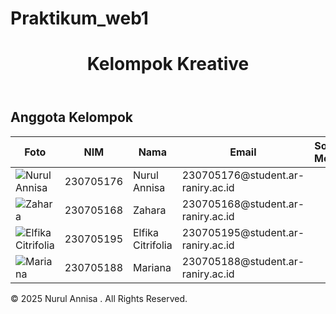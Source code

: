 # Praktikum_web1
<!DOCTYPE html>
<html lang="id">
<head>
    <meta charset="UTF-8">
    <meta name="viewport" content="width=device-width, initial-scale=1.0">
    <title>Kelompok Teknologi Digital</title>
    <link rel="stylesheet" href="https://cdnjs.cloudflare.com/ajax/libs/font-awesome/6.4.0/css/all.min.css">
    <link rel="stylesheet" href="styles.css">
</head>
<body>
    <!-- Header -->
    <header class="header">
        <div class="container">
            <div class="header-content">
                <div class="logo">
                    <i class="fas fa-users-cog"></i>
                </div>
                <div class="group-info">
                    <h1>Kelompok Kreative</h1>
                </div>
            </div>
        </div>
    </header>
    <!-- Main Content -->
    <main class="main-content">
        <div class="container">
            <section class="members-section">
                <h2>Anggota Kelompok</h2>
                <div class="table-container">
                    <table class="members-table">
                        <thead>
                            <tr>
                                <th>Foto</th>
                                <th>NIM</th>
                                <th>Nama</th>
                                <th>Email</th>
                                <th>Social Media</th>
                            </tr>
                        </thead>
                        <tbody>
                            <tr>
                                <td>
                                    <div class="profile-img">
                                        <img src="Nisa.jpg" alt="Nurul Annisa">
                                    </div>
                                </td>
                                <td>230705176</td>
                                <td>Nurul Annisa</td>
                                <td>230705176@student.ar-raniry.ac.id</td>
                                <td class="social-links">
                                     <a href="https://www.instagram.com/_nrullannisa__?igsh=ZWQxZW4ybjgyNzVx" target="_blank" class="social-link instagram" title="Instagram">
                                        <i class="fab fa-instagram"></i>
                                    </a>
                                </td>
                            </tr>
                            <tr>
                                <td>
                                    <div class="profile-img">
                                        <img src="Zahara.jpg" alt="Zahara">
                                    </div>
                                </td>
                                <td>230705168</td>
                                <td>Zahara</td>
                                <td>230705168@student.ar-raniry.ac.id</td>
                                <td class="social-links">
                                    <a href="https://www.instagram.com/za_ara84?igsh=MXcwZGo3MGU1MDQyMg==" target="_blank" class="social-link instagram" title="Instagram">
                                        <i class="fab fa-instagram"></i>
                                    </a>
                                </td>
                            </tr>
                            <tr>
                                <td>
                                    <div class="profile-img">
                                        <img src="Elfika.jpg" alt="Elfika Citrifolia">
                                    </div>
                                </td>
                                <td>230705195</td>
                                <td>Elfika Citrifolia</td>
                                <td>230705195@student.ar-raniry.ac.id</td>
                                <td class="social-links">
                                    <a href="https://www.instagram.com/elfkcitrfla?igsh=MXN3eW1wczlzaXAxbg==" target="_blank" class="social-link instagram" title="Instagram">
                                        <i class="fab fa-instagram"></i>
                                    </a>
                                </td>
                            </tr>
                            <tr>
                                <td>
                                    <div class="profile-img">
                                        <img src="Mariana.jpg" alt="Mariana">
                                    </div>
                                </td>
                                <td>230705188</td>
                                <td>Mariana</td>
                                <td>230705188@student.ar-raniry.ac.id</td>
                                <td class="social-links">
                                    <a href="https://www.instagram.com/marianaatc26?igsh=N2RiYTA2NHZob3lh" target="_blank" class="social-link instagram" title="Instagram">
                                        <i class="fab fa-instagram"></i>
                                    </a>
                                </td>
                            </tr>
                        </tbody>
                    </table>
                </div>
            </section>
        </div>
    </main>
    <!-- Footer -->
    <footer class="footer">
        <div class="container">
            <p>&copy; 2025 Nurul Annisa . All Rights Reserved.</p>
        </div>
    </footer>
</body>
</html>

